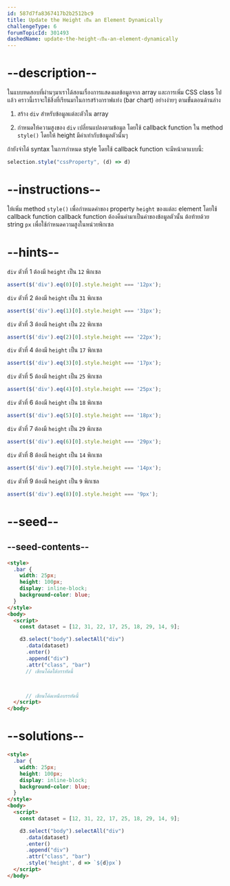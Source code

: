 ```yaml
---
id: 587d7fa8367417b2b2512bc9
title: Update the Height เป็น an Element Dynamically
challengeType: 6
forumTopicId: 301493
dashedName: update-the-height-เป็น-an-element-dynamically
---
```


# --description--

ในแบบทดสอบที่ผ่านๆมาเราได้สอนเรื่องการแสดงผลข้อมูลจาก array และการเพิ่ม CSS class ไปแล้ว คราวนี้เราจะใช้สิ่งที่เรียนมาในการสร้างกราฟแท่ง (bar chart) อย่างง่ายๆ ตามขั้นตอนด้านล่าง

1) สร้าง `div` สำหรับข้อมูลแต่ละตัวใน array

2) กำหนดให้ความสูงของ `div` เปลี่ยนแปลงตามข้อมูล โดยใช้ callback function ใน method `style()` โดยให้ height มีค่าเท่ากับข้อมูลตัวนั้นๆ

ถ้ายังจำได้ syntax ในการกำหนด style โดยใช้ callback function จะมีหน้าตาแบบนี้:

```js
selection.style("cssProperty", (d) => d)
```

# --instructions--

ให้เพิ่ม method `style()` เพื่อกำหนดค่าของ property `height` ของแต่ละ element โดยใช้ callback function 
callback function ต้องคืนค่ามาเป็นค่าของข้อมูลตัวนั้น ต้อท้ายด้วย string `px` เพื่อใช้กำหนดความสูงในหน่วยพิกเซล

# --hints--

`div` ตัวที่ 1 ต้องมี `height` เป็น `12` พิกเซล

```js
assert($('div').eq(0)[0].style.height === '12px');
```

`div` ตัวที่ 2 ต้องมี `height` เป็น `31` พิกเซล

```js
assert($('div').eq(1)[0].style.height === '31px');
```

`div` ตัวที่ 3 ต้องมี `height` เป็น `22` พิกเซล

```js
assert($('div').eq(2)[0].style.height === '22px');
```

`div` ตัวที่ 4 ต้องมี `height` เป็น `17` พิกเซล

```js
assert($('div').eq(3)[0].style.height === '17px');
```

`div` ตัวที่ 5 ต้องมี `height` เป็น `25` พิกเซล

```js
assert($('div').eq(4)[0].style.height === '25px');
```

`div` ตัวที่ 6 ต้องมี `height` เป็น `18` พิกเซล

```js
assert($('div').eq(5)[0].style.height === '18px');
```

`div` ตัวที่ 7 ต้องมี `height` เป็น `29` พิกเซล

```js
assert($('div').eq(6)[0].style.height === '29px');
```

`div` ตัวที่ 8 ต้องมี `height` เป็น `14` พิกเซล

```js
assert($('div').eq(7)[0].style.height === '14px');
```

`div` ตัวที่ 9 ต้องมี `height` เป็น `9` พิกเซล

```js
assert($('div').eq(8)[0].style.height === '9px');
```

# --seed--

## --seed-contents--

```html
<style>
  .bar {
    width: 25px;
    height: 100px;
    display: inline-block;
    background-color: blue;
  }
</style>
<body>
  <script>
    const dataset = [12, 31, 22, 17, 25, 18, 29, 14, 9];

    d3.select("body").selectAll("div")
      .data(dataset)
      .enter()
      .append("div")
      .attr("class", "bar")
      // เขียนโค้ดใต้บรรทัดนี้



      // เขียนโค้ดเหนือบรรทัดนี้
  </script>
</body>
```

# --solutions--

```html
<style>
  .bar {
    width: 25px;
    height: 100px;
    display: inline-block;
    background-color: blue;
  }
</style>
<body>
  <script>
    const dataset = [12, 31, 22, 17, 25, 18, 29, 14, 9];

    d3.select("body").selectAll("div")
      .data(dataset)
      .enter()
      .append("div")
      .attr("class", "bar")
      .style('height', d => `${d}px`)
  </script>
</body>
```
